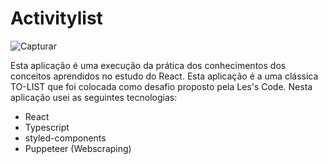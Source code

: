 # Activitylist

![Capturar](https://user-images.githubusercontent.com/11005123/165015971-050cd6a4-abef-433d-aeed-7cb3c5311edd.JPG)

Esta aplicação é uma execução da prática dos conhecimentos dos conceitos aprendidos no estudo do React. Esta aplicação é a uma clássica TO-LIST
que foi colocada como desafio proposto pela Les's Code.
Nesta aplicação usei as seguintes tecnologias:

- React
- Typescript
- styled-components
- Puppeteer (Webscraping)
